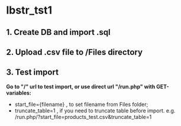# lbstr_tst1

## 1. Create DB and import .sql
   
## 2. Upload .csv file to /Files directory

## 3. Test import

**Go to "/" url to test import, or use direct url "/run.php" with GET-variables:**
- start_file={filename} , to set filename from Files folder;
- truncate_table=1 , if you need to truncate table before import.
e.g. /run.php/?start_file=products_test.csv&truncate_table=1


